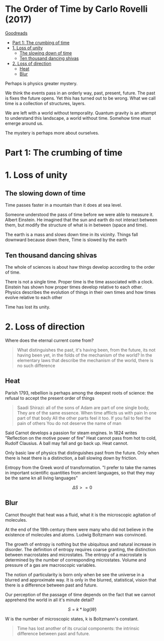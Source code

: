 # The Order of Time by Carlo Rovelli (2017) <!-- omit in toc -->

[Goodreads](https://www.goodreads.com/book/show/36442813-the-order-of-time)

- [Part 1: The crumbing of time](#part-1-the-crumbing-of-time)
- [1. Loss of unity](#1-loss-of-unity)
  - [The slowing down of time](#the-slowing-down-of-time)
  - [Ten thousand dancing shivas](#ten-thousand-dancing-shivas)
- [2. Loss of direction](#2-loss-of-direction)
  - [Heat](#heat)
  - [Blur](#blur)

Perhaps is physics greater mystery.

We think the events pass in an orderly way, past, present, future. The past is fixes the future opens. Yet this has turned out to be wrong.
What we call time is a collection of structures, layers.

We are left with a world without temporality. Quantum gravity is an attempt to understand this landscape, a world without time.
Somehow time must emerge around us.

The mystery is perhaps more about ourselves.

# Part 1: The crumbing of time

# 1. Loss of unity

## The slowing down of time
Time passes faster in a mountain than it does at sea level.

Someone understood the pass of time before we were able to measure it. Albert Einstein. He imagined that the sun and earth do not interact between them, but modify the structure of what is in between (space and time). 

The earth is a mass and slows down time in its vicinity.
Things fall downward because down there, Time is slowed by the earth

## Ten thousand dancing shivas
The whole of sciences is about haw things develop according to the order of time.

There is not a single time. Proper time is the time associated with a clock. Einstein has shown how proper times develop relative to each other. Physics describes the evolution of things in their own times and how times evolve relative to each other

Time has lost its unity.

# 2. Loss of direction

Where does the eternal current come from?

> What distinguishes the past, it's having been, from the future, its not having been yet, in the folds of the mechanism of the world?
In the elementary laws that describe the mechanism of the world, there is no such difference

## Heat
Parish 1793, rebellion is perhaps among the deepest roots of science: the refusal to accept the present order of things
> Saadi Shirazi: all of the sons of Adam are part of one single body, They are of the same essence. When time afflicts us with pain In one part of that body All the other parts feel it too. If you fail to feel the pain of others You do not deserve the name of man

Said Carnot develops a passion for steam engines. In 1824 writes "Reflection on the motive power of fire"
Heat cannot pass from hot to cold, Rudolf Clausius. A ball may fall and go back up. Heat cannot.

Only basic law of physics that distinguishes past from the future. Only when there is heat there is a distinction, a ball slowing down by friction.

Entropy from the Greek word of transformation. "I prefer to take the names in important scientific quantities from ancient languages, so that they may be the same kn all living languages"

$$ \Delta S >= 0 $$ 

## Blur

Carnot thought that heat was a fluid, what it is the microscopic agitation of molecules.

At the end of the 19th century there were many who did not believe in the existence of molecules and atoms. Ludwig Boltzmann was convinced.

The growth of entropy is nothing but the ubiquitous and natural increase in disorder. The definition of entropy requires coarse granting, the distinction between macrostates and microstates. The entropy of a macrostate is determined by the number of corresponding microstates. Volume and pressure of a gas are macroscopic variables.

The notion of particularity is born only when be see the universe in a blurred and approximate way.
It is only in the blurred, statistical, vision that there is a difference between past and future.

Our perception of the passage of time depends on the fact that we cannot apprehend the world in all it's minute detail?

$$ S = k * log(W) $$ 

W is the number of microscopic states, k is Boltzmann's constant.

> Time has lost another of its crucial components: the intrinsic difference between past and future.

